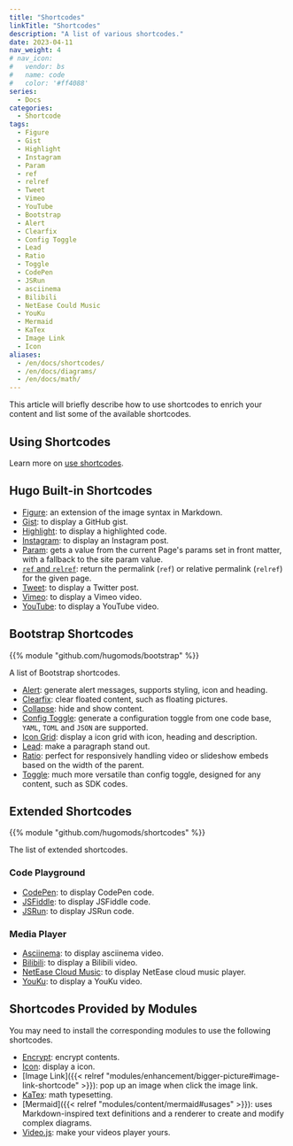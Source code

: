 ```yaml
---
title: "Shortcodes"
linkTitle: "Shortcodes"
description: "A list of various shortcodes."
date: 2023-04-11
nav_weight: 4
# nav_icon:
#   vendor: bs
#   name: code
#   color: '#ff4088'
series:
  - Docs
categories:
  - Shortcode
tags:
  - Figure
  - Gist
  - Highlight
  - Instagram
  - Param
  - ref
  - relref
  - Tweet
  - Vimeo
  - YouTube
  - Bootstrap
  - Alert
  - Clearfix
  - Config Toggle
  - Lead
  - Ratio
  - Toggle
  - CodePen
  - JSRun
  - asciinema
  - Bilibili
  - NetEase Could Music
  - YouKu
  - Mermaid
  - KaTex
  - Image Link
  - Icon
aliases:
  - /en/docs/shortcodes/
  - /en/docs/diagrams/
  - /en/docs/math/
---
```


This article will briefly describe how to use shortcodes to enrich your content and list some of the available shortcodes.

## Using Shortcodes

Learn more on [use shortcodes](https://gohugo.io/content-management/shortcodes/#use-shortcodes).

## Hugo Built-in Shortcodes

- [Figure](https://gohugo.io/content-management/shortcodes/#figure): an extension of the image syntax in Markdown.
- [Gist](https://gohugo.io/content-management/shortcodes/#gist): to display a GitHub gist.
- [Highlight](https://gohugo.io/content-management/shortcodes/#highlight): to display a highlighted code.
- [Instagram](https://gohugo.io/content-management/shortcodes/#instagram): to display an Instagram post.
- [Param](https://gohugo.io/content-management/shortcodes/#param): gets a value from the current Page's params set in front matter, with a fallback to the site param value.
- [`ref` and `relref`](https://gohugo.io/content-management/shortcodes/#ref-and-relref): return the permalink (`ref`) or relative permalink (`relref`) for the given page.
- [Tweet](https://gohugo.io/content-management/shortcodes/#tweet): to display a Twitter post.
- [Vimeo](https://gohugo.io/content-management/shortcodes/#vimeo): to display a Vimeo video.
- [YouTube](https://gohugo.io/content-management/shortcodes/#youtube): to display a YouTube video.

## Bootstrap Shortcodes

{{% module "github.com/hugomods/bootstrap" %}}

A list of Bootstrap shortcodes.

* [Alert](https://hugomods.com/en/bootstrap/alert/): generate alert messages, supports styling, icon and heading.
* [Clearfix](https://hugomods.com/en/bootstrap/clearfix/): clear floated content, such as floating pictures.
* [Collapse](https://hugomods.com/en/bootstrap/collapse/): hide and show content.
* [Config Toggle](https://hugomods.com/en/bootstrap/config-toggle/): generate a configuration toggle from one code base, `YAML`, `TOML` and `JSON` are supported.
* [Icon Grid](https://hugomods.com/en/bootstrap/icon-grid/): display a icon grid with icon, heading and description.
* [Lead](https://hugomods.com/en/bootstrap/lead/): make a paragraph stand out.
* [Ratio](https://hugomods.com/en/bootstrap/ratio/): perfect for responsively handling video or slideshow embeds based on the width of the parent.
* [Toggle](https://hugomods.com/en/bootstrap/toggle/): much more versatile than config toggle, designed for any content, such as SDK codes.

## Extended Shortcodes

{{% module "github.com/hugomods/shortcodes" %}}

The list of extended shortcodes.

### Code Playground

- [CodePen](https://hugomods.com/en/docs/shortcodes/codepen/): to display CodePen code.
- [JSFiddle](https://hugomods.com/en/docs/shortcodes/jsfiddle/): to display JSFiddle code.
- [JSRun](https://hugomods.com/en/docs/shortcodes/jsrun/): to display JSRun code.

### Media Player

- [Asciinema](https://hugomods.com/en/docs/shortcodes/asciinema/): to display asciinema video.
- [Bilibili](https://hugomods.com/en/docs/shortcodes/bilibili/): to display a Bilibili video.
- [NetEase Cloud Music](https://hugomods.com/en/docs/shortcodes/netease-cloud-music/): to display NetEase cloud music player.
- [YouKu](https://hugomods.com/en/docs/shortcodes/youku/): to display a YouKu video.

## Shortcodes Provided by Modules

You may need to install the corresponding modules to use the following shortcodes.

- [Encrypt](https://hugomods.com/en/docs/content/encrypt/): encrypt contents.
- [Icon](https://hugomods.com/en/docs/icons/#use-icons-via-shortcode): display a icon.
- [Image Link]({{< relref "modules/enhancement/bigger-picture#image-link-shortcode" >}}): pop up an image when click the image link.
- [KaTex](https://hugomods.com/en/docs/content/katex#usage): math typesetting.
- [Mermaid]({{< relref "modules/content/mermaid#usages" >}}): uses Markdown-inspired text definitions and a renderer to create and modify complex diagrams.
- [Video.js](https://hugomods.com/en/docs/media/video-js/): make your videos player yours.
